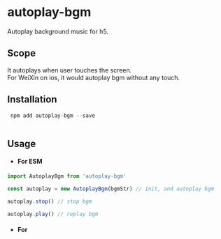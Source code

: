 # autoplay-bgm
Autoplay background music for h5.

 ## Scope
It autoplays when user touches the screen.
<br>For WeiXin on ios, it would autoplay bgm without any touch.

 ## Installation
```javascript
 npm add autoplay-bgm --save
 
 ```
 ## Usage

 * #### For ESM
```javascript
import AutoplayBgm from 'autoplay-bgm'

const autoplay = new AutoplayBgm(bgmStr) // init, and autoplay bgm

autoplay.stop() // stop bgm

autoplay.play() // replay bgm

```

   * #### For <script>
  ```javascript
  <script type="module" async>
        import AutoPlay from 'autoplay-bgm'
        var audio = new AutoPlay('/testAudio.mp3')
        window.audio = new AutoPlay('/testAudio.mp3')
        window.stop = function  () {
            console.log('～111～')
            window.audio.stop()
        }
        window.replay = () => {
            console.log('～222～')
            audio.replay()
        }
        const str1 = '<button id="stop" type="button" onclick=\"stop()\">停止</button>'
        const str2 = '<button type="button" onclick="replay()">重新播放</button>'
        var btnsWrap = document.createElement('div')
        btnsWrap.innerHTML = str1 + str2
        document.body.appendChild(btnsWrap)                
    </script>
  ```
